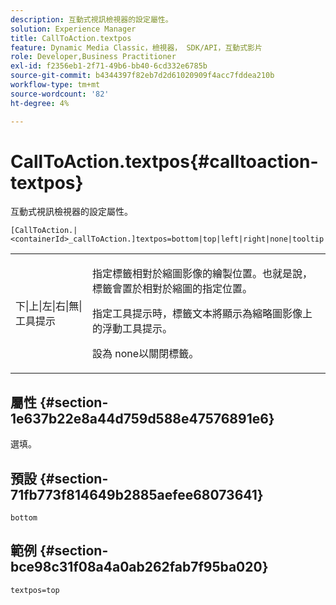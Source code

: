 ```yaml
---
description: 互動式視訊檢視器的設定屬性。
solution: Experience Manager
title: CallToAction.textpos
feature: Dynamic Media Classic，檢視器， SDK/API，互動式影片
role: Developer,Business Practitioner
exl-id: f2356eb1-2f71-49b6-bb40-6cd332e6785b
source-git-commit: b4344397f82eb7d2d61020909f4acc7fddea210b
workflow-type: tm+mt
source-wordcount: '82'
ht-degree: 4%

---
```


# CallToAction.textpos{#calltoaction-textpos}

互動式視訊檢視器的設定屬性。

`[CallToAction.|<containerId>_callToAction.]textpos=bottom|top|left|right|none|tooltip`

<table id="table_441553CD34C94A58A9D7CBF772DEDDB6"> 
 <tbody> 
  <tr> 
   <td colname="col1"> <p> <span class="codeph"> 下|上|左|右|無|工具提示</span> </p> </td> 
   <td colname="col2"> <p> 指定標籤相對於縮圖影像的繪製位置。也就是說，標籤會置於相對於縮圖的指定位置。 </p> <p>指定<span class="codeph">工具提示</span>時，標籤文本將顯示為縮略圖影像上的浮動工具提示。 </p> <p>設為<span class="codeph"> none</span>以關閉標籤。 </p> </td> 
  </tr> 
 </tbody> 
</table>

## 屬性 {#section-1e637b22e8a44d759d588e47576891e6}

選填。

## 預設 {#section-71fb773f814649b2885aefee68073641}

`bottom`

## 範例 {#section-bce98c31f08a4a0ab262fab7f95ba020}

```
textpos=top
```
